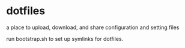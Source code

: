 dotfiles
========

a place to upload, download, and share configuration and setting files

run bootstrap.sh to set up symlinks for dotfiles.
